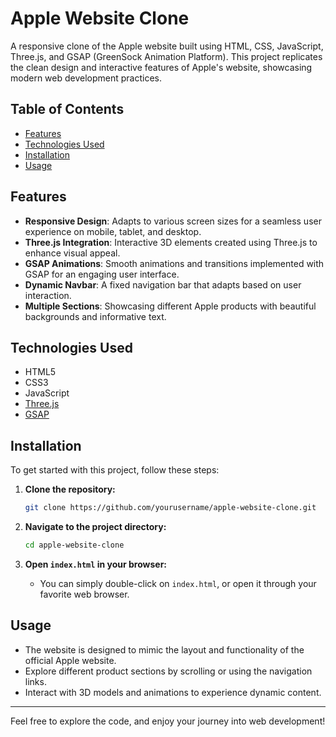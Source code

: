 # Apple Website Clone

A responsive clone of the Apple website built using HTML, CSS, JavaScript, Three.js, and GSAP (GreenSock Animation Platform). This project replicates the clean design and interactive features of Apple's website, showcasing modern web development practices.

## Table of Contents

- [Features](#features)
- [Technologies Used](#technologies-used)
- [Installation](#installation)
- [Usage](#usage)

## Features

- **Responsive Design**: Adapts to various screen sizes for a seamless user experience on mobile, tablet, and desktop.
- **Three.js Integration**: Interactive 3D elements created using Three.js to enhance visual appeal.
- **GSAP Animations**: Smooth animations and transitions implemented with GSAP for an engaging user interface.
- **Dynamic Navbar**: A fixed navigation bar that adapts based on user interaction.
- **Multiple Sections**: Showcasing different Apple products with beautiful backgrounds and informative text.

## Technologies Used

- HTML5
- CSS3
- JavaScript
- [Three.js](https://threejs.org/)
- [GSAP](https://greensock.com/gsap/)

## Installation

To get started with this project, follow these steps:

1. **Clone the repository:**
   ```bash
   git clone https://github.com/yourusername/apple-website-clone.git
   ```

2. **Navigate to the project directory:**
   ```bash
   cd apple-website-clone
   ```

3. **Open `index.html` in your browser:**
   - You can simply double-click on `index.html`, or open it through your favorite web browser.

## Usage

- The website is designed to mimic the layout and functionality of the official Apple website.
- Explore different product sections by scrolling or using the navigation links.
- Interact with 3D models and animations to experience dynamic content.

---

Feel free to explore the code, and enjoy your journey into web development!
